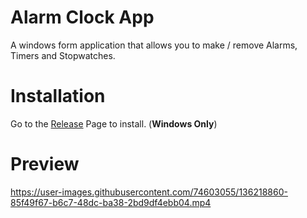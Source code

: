 ﻿# Alarm Clock App

A windows form application that allows you to make / remove Alarms, Timers and Stopwatches.

# Installation

Go to the [Release](https://github.com/RefinedDev/Alarm-Clock-App/releases/latest) Page  to install. (**Windows Only**)

# Preview 
https://user-images.githubusercontent.com/74603055/136218860-85f49f67-b6c7-48dc-ba38-2bd9df4ebb04.mp4